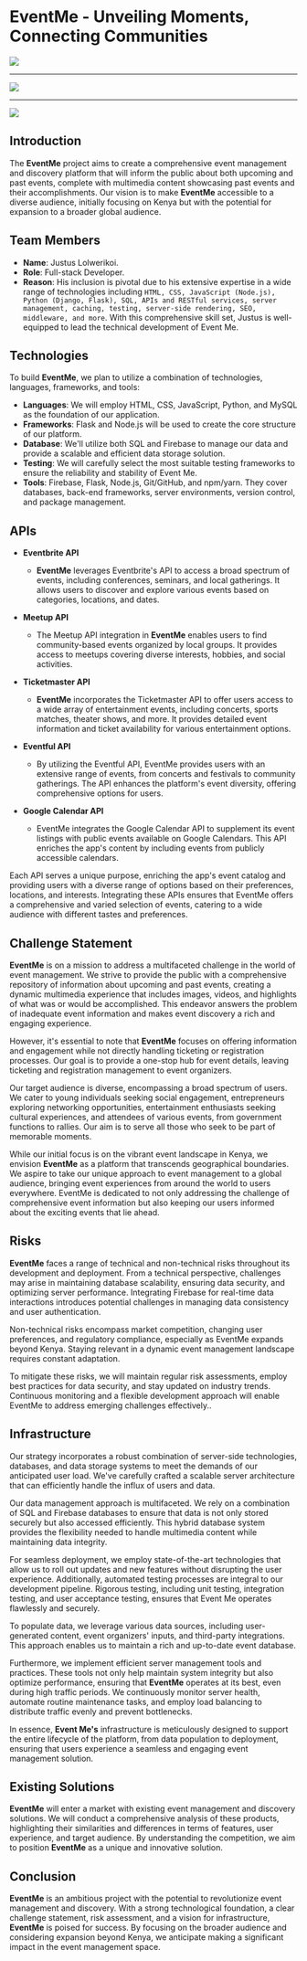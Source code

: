# EventMe - Unveiling Moments, Connecting Communities

![](/images/home-one.png)

<hr>

![](/images/home_two.png)

<hr>

![](/images/home_three.png)

## Introduction

The **EventMe** project aims to create a comprehensive event management and discovery platform that will inform the public about both upcoming and past events, complete with multimedia content showcasing past events and their accomplishments. Our vision is to make **EventMe** accessible to a diverse audience, initially focusing on Kenya but with the potential for expansion to a broader global audience.


## Team Members
- **Name**: Justus Lolwerikoi. 
- **Role**: Full-stack Developer. 
- **Reason**: His inclusion is pivotal due to his extensive expertise in a wide range of technologies including `HTML, CSS, JavaScript (Node.js), Python (Django, Flask), SQL, APIs and RESTful services, server management, caching, testing, server-side rendering, SEO, middleware, and more`. With this comprehensive skill set, Justus is well-equipped to lead the technical development of Event Me.


## Technologies
To build **EventMe**, we plan to utilize a combination of technologies, languages, frameworks, and tools:<br>
- **Languages**: We will employ HTML, CSS, JavaScript, Python, and MySQL as the foundation of our application.
- **Frameworks**: Flask and Node.js will be used to create the core structure of our platform.
- **Database**: We'll utilize both SQL and Firebase to manage our data and provide a scalable and efficient data storage solution.
- **Testing**: We will carefully select the most suitable testing frameworks to ensure the reliability and stability of Event Me.
- **Tools**: Firebase, Flask, Node.js, Git/GitHub, and npm/yarn. They cover databases, back-end frameworks, server environments, version control, and package management.
 

 ## APIs
 
- **Eventbrite API**
    - **EventMe** leverages Eventbrite's API to access a broad spectrum of events, including conferences, seminars, and local gatherings. It allows users to discover and explore various events based on categories, locations, and dates.

- **Meetup API**
    - The Meetup API integration in **EventMe** enables users to find community-based events organized by local groups. It provides access to meetups covering diverse interests, hobbies, and social activities.

- **Ticketmaster API**
    - **EventMe** incorporates the Ticketmaster API to offer users access to a wide array of entertainment events, including concerts, sports matches, theater shows, and more. It provides detailed event information and ticket availability for various entertainment options.

- **Eventful API**
    - By utilizing the Eventful API, EventMe provides users with an extensive range of events, from concerts and festivals to community gatherings. The API enhances the platform's event diversity, offering comprehensive options for users.

- **Google Calendar API**
    - EventMe integrates the Google Calendar API to supplement its event listings with public events available on Google Calendars. This API enriches the app's content by including events from publicly accessible calendars.

Each API serves a unique purpose, enriching the app's event catalog and providing users with a diverse range of options based on their preferences, locations, and interests. Integrating these APIs ensures that EventMe offers a comprehensive and varied selection of events, catering to a wide audience with different tastes and preferences.

## Challenge Statement
**EventMe** is on a mission to address a multifaceted challenge in the world of event management. We strive to provide the public with a comprehensive repository of information about upcoming and past events, creating a dynamic multimedia experience that includes images, videos, and highlights of what was or would be accomplished. This endeavor answers the problem of inadequate event information and makes event discovery a rich and engaging experience.

However, it's essential to note that **EventMe** focuses on offering information and engagement while not directly handling ticketing or registration processes. Our goal is to provide a one-stop hub for event details, leaving ticketing and registration management to event organizers.

Our target audience is diverse, encompassing a broad spectrum of users. We cater to young individuals seeking social engagement, entrepreneurs exploring networking opportunities, entertainment enthusiasts seeking cultural experiences, and attendees of various events, from government functions to rallies. Our aim is to serve all those who seek to be part of memorable moments.

While our initial focus is on the vibrant event landscape in Kenya, we envision **EventMe** as a platform that transcends geographical boundaries. We aspire to take our unique approach to event management to a global audience, bringing event experiences from around the world to users everywhere. EventMe is dedicated to not only addressing the challenge of comprehensive event information but also keeping our users informed about the exciting events that lie ahead.

## Risks
**EventMe** faces a range of technical and non-technical risks throughout its development and deployment. From a technical perspective, challenges may arise in maintaining database scalability, ensuring data security, and optimizing server performance. Integrating Firebase for real-time data interactions introduces potential challenges in managing data consistency and user authentication.

Non-technical risks encompass market competition, changing user preferences, and regulatory compliance, especially as EventMe expands beyond Kenya. Staying relevant in a dynamic event management landscape requires constant adaptation.

To mitigate these risks, we will maintain regular risk assessments, employ best practices for data security, and stay updated on industry trends. Continuous monitoring and a flexible development approach will enable EventMe to address emerging challenges effectively..


## Infrastructure
Our strategy incorporates a robust combination of server-side technologies, databases, and data storage systems to meet the demands of our anticipated user load. We've carefully crafted a scalable server architecture that can efficiently handle the influx of users and data.

Our data management approach is multifaceted. We rely on a combination of SQL and Firebase databases to ensure that data is not only stored securely but also accessed efficiently. This hybrid database system provides the flexibility needed to handle multimedia content while maintaining data integrity.

For seamless deployment, we employ state-of-the-art technologies that allow us to roll out updates and new features without disrupting the user experience. Additionally, automated testing processes are integral to our development pipeline. Rigorous testing, including unit testing, integration testing, and user acceptance testing, ensures that Event Me operates flawlessly and securely.

To populate data, we leverage various data sources, including user-generated content, event organizers' inputs, and third-party integrations. This approach enables us to maintain a rich and up-to-date event database.

Furthermore, we implement efficient server management tools and practices. These tools not only help maintain system integrity but also optimize performance, ensuring that **EventMe** operates at its best, even during high traffic periods. We continuously monitor server health, automate routine maintenance tasks, and employ load balancing to distribute traffic evenly and prevent bottlenecks.

In essence, **Event Me's** infrastructure is meticulously designed to support the entire lifecycle of the platform, from data population to deployment, ensuring that users experience a seamless and engaging event management solution.



## Existing Solutions
**EventMe** will enter a market with existing event management and discovery solutions. We will conduct a comprehensive analysis of these products, highlighting their similarities and differences in terms of features, user experience, and target audience. By understanding the competition, we aim to position **EventMe** as a unique and innovative solution.


## Conclusion
**EventMe** is an ambitious project with the potential to revolutionize event management and discovery. With a strong technological foundation, a clear challenge statement, risk assessment, and a vision for infrastructure, **EventMe** is poised for success. By focusing on the broader audience and considering expansion beyond Kenya, we anticipate making a significant impact in the event management space.

